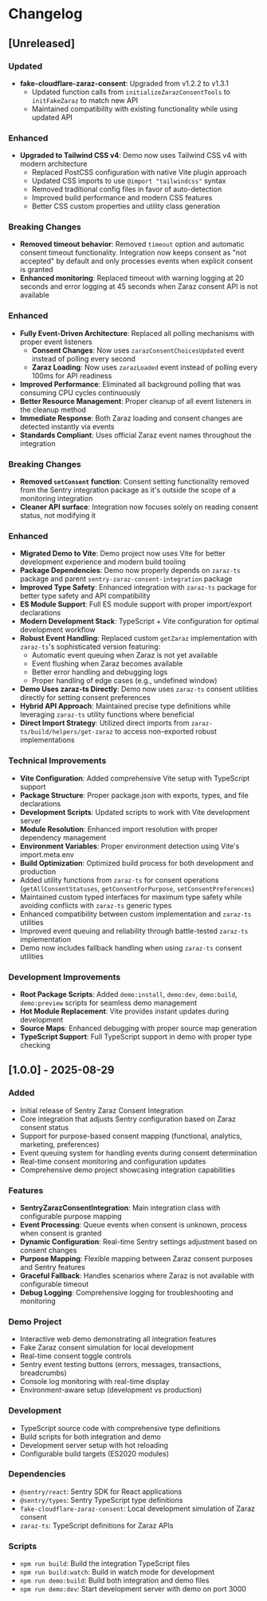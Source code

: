 # Changelog

## [Unreleased]

### Updated

- **fake-cloudflare-zaraz-consent**: Upgraded from v1.2.2 to v1.3.1
  - Updated function calls from `initializeZarazConsentTools` to `initFakeZaraz` to match new API
  - Maintained compatibility with existing functionality while using updated API

### Enhanced

- **Upgraded to Tailwind CSS v4**: Demo now uses Tailwind CSS v4 with modern architecture
  - Replaced PostCSS configuration with native Vite plugin approach
  - Updated CSS imports to use `@import "tailwindcss"` syntax
  - Removed traditional config files in favor of auto-detection
  - Improved build performance and modern CSS features
  - Better CSS custom properties and utility class generation

### Breaking Changes

- **Removed timeout behavior**: Removed `timeout` option and automatic consent timeout functionality. Integration now keeps consent as "not accepted" by default and only processes events when explicit consent is granted
- **Enhanced monitoring**: Replaced timeout with warning logging at 20 seconds and error logging at 45 seconds when Zaraz consent API is not available

### Enhanced

- **Fully Event-Driven Architecture**: Replaced all polling mechanisms with proper event listeners
  - **Consent Changes**: Now uses `zarazConsentChoicesUpdated` event instead of polling every second
  - **Zaraz Loading**: Now uses `zarazLoaded` event instead of polling every 100ms for API readiness
- **Improved Performance**: Eliminated all background polling that was consuming CPU cycles continuously
- **Better Resource Management**: Proper cleanup of all event listeners in the cleanup method
- **Immediate Response**: Both Zaraz loading and consent changes are detected instantly via events
- **Standards Compliant**: Uses official Zaraz event names throughout the integration

### Breaking Changes

- **Removed `setConsent` function**: Consent setting functionality removed from the Sentry integration package as it's outside the scope of a monitoring integration
- **Cleaner API surface**: Integration now focuses solely on reading consent status, not modifying it

### Enhanced

- **Migrated Demo to Vite**: Demo project now uses Vite for better development experience and modern build tooling
- **Package Dependencies**: Demo now properly depends on `zaraz-ts` package and parent `sentry-zaraz-consent-integration` package
- **Improved Type Safety**: Enhanced integration with `zaraz-ts` package for better type safety and API compatibility
- **ES Module Support**: Full ES module support with proper import/export declarations
- **Modern Development Stack**: TypeScript + Vite configuration for optimal development workflow
- **Robust Event Handling**: Replaced custom `getZaraz` implementation with `zaraz-ts`'s sophisticated version featuring:
  - Automatic event queuing when Zaraz is not yet available
  - Event flushing when Zaraz becomes available
  - Better error handling and debugging logs
  - Proper handling of edge cases (e.g., undefined window)
- **Demo Uses zaraz-ts Directly**: Demo now uses `zaraz-ts` consent utilities directly for setting consent preferences
- **Hybrid API Approach**: Maintained precise type definitions while leveraging `zaraz-ts` utility functions where beneficial
- **Direct Import Strategy**: Utilized direct imports from `zaraz-ts/build/helpers/get-zaraz` to access non-exported robust implementations

### Technical Improvements

- **Vite Configuration**: Added comprehensive Vite setup with TypeScript support
- **Package Structure**: Proper package.json with exports, types, and file declarations
- **Development Scripts**: Updated scripts to work with Vite development server
- **Module Resolution**: Enhanced import resolution with proper dependency management
- **Environment Variables**: Proper environment detection using Vite's import.meta.env
- **Build Optimization**: Optimized build process for both development and production
- Added utility functions from `zaraz-ts` for consent operations (`getAllConsentStatuses`, `getConsentForPurpose`, `setConsentPreferences`)
- Maintained custom typed interfaces for maximum type safety while avoiding conflicts with `zaraz-ts` generic types
- Enhanced compatibility between custom implementation and `zaraz-ts` utilities
- Improved event queuing and reliability through battle-tested `zaraz-ts` implementation
- Demo now includes fallback handling when using `zaraz-ts` consent utilities

### Development Improvements

- **Root Package Scripts**: Added `demo:install`, `demo:dev`, `demo:build`, `demo:preview` scripts for seamless demo management
- **Hot Module Replacement**: Vite provides instant updates during development
- **Source Maps**: Enhanced debugging with proper source map generation
- **TypeScript Support**: Full TypeScript support in demo with proper type checking

## [1.0.0] - 2025-08-29

### Added

- Initial release of Sentry Zaraz Consent Integration
- Core integration that adjusts Sentry configuration based on Zaraz consent status
- Support for purpose-based consent mapping (functional, analytics, marketing, preferences)
- Event queuing system for handling events during consent determination
- Real-time consent monitoring and configuration updates
- Comprehensive demo project showcasing integration capabilities

### Features

- **SentryZarazConsentIntegration**: Main integration class with configurable purpose mapping
- **Event Processing**: Queue events when consent is unknown, process when consent is granted
- **Dynamic Configuration**: Real-time Sentry settings adjustment based on consent changes
- **Purpose Mapping**: Flexible mapping between Zaraz consent purposes and Sentry features
- **Graceful Fallback**: Handles scenarios where Zaraz is not available with configurable timeout
- **Debug Logging**: Comprehensive logging for troubleshooting and monitoring

### Demo Project

- Interactive web demo demonstrating all integration features
- Fake Zaraz consent simulation for local development
- Real-time consent toggle controls
- Sentry event testing buttons (errors, messages, transactions, breadcrumbs)
- Console log monitoring with real-time display
- Environment-aware setup (development vs production)

### Development

- TypeScript source code with comprehensive type definitions
- Build scripts for both integration and demo
- Development server setup with hot reloading
- Configurable build targets (ES2020 modules)

### Dependencies

- `@sentry/react`: Sentry SDK for React applications
- `@sentry/types`: Sentry TypeScript type definitions
- `fake-cloudflare-zaraz-consent`: Local development simulation of Zaraz consent
- `zaraz-ts`: TypeScript definitions for Zaraz APIs

### Scripts

- `npm run build`: Build the integration TypeScript files
- `npm run build:watch`: Build in watch mode for development
- `npm run demo:build`: Build both integration and demo files
- `npm run demo:dev`: Start development server with demo on port 3000
